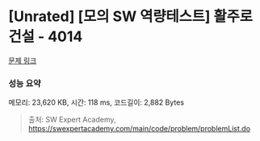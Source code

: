 # [Unrated] [모의 SW 역량테스트] 활주로 건설 - 4014 

[문제 링크](https://swexpertacademy.com/main/code/problem/problemDetail.do?contestProbId=AWIeW7FakkUDFAVH) 

### 성능 요약

메모리: 23,620 KB, 시간: 118 ms, 코드길이: 2,882 Bytes



> 출처: SW Expert Academy, https://swexpertacademy.com/main/code/problem/problemList.do